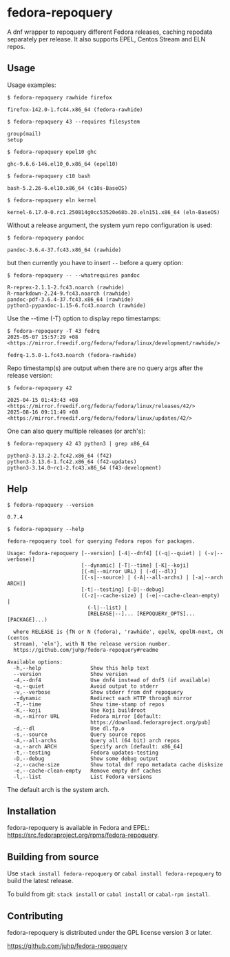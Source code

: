 # fedora-repoquery

A dnf wrapper to repoquery different Fedora releases,
caching repodata separately per release.
It also supports EPEL, Centos Stream and ELN repos.

## Usage
Usage examples:

`$ fedora-repoquery rawhide firefox`

```
firefox-142.0-1.fc44.x86_64 (fedora-rawhide)
```

`$ fedora-repoquery 43 --requires filesystem`

```
group(mail)
setup
```

`$ fedora-repoquery epel10 ghc`

```
ghc-9.6.6-146.el10_0.x86_64 (epel10)
```

`$ fedora-repoquery c10 bash`

```
bash-5.2.26-6.el10.x86_64 (c10s-BaseOS)
```

`$ fedora-repoquery eln kernel`

```
kernel-6.17.0-0.rc1.250814g0cc53520e68b.20.eln151.x86_64 (eln-BaseOS)
```

Without a release argument, the system yum repo configuration is used:

`$ fedora-repoquery pandoc`

```
pandoc-3.6.4-37.fc43.x86_64 (rawhide)
```
but then currently you have to insert `--` before a query option:

`$ fedora-repoquery -- --whatrequires pandoc`

```
R-reprex-2.1.1-2.fc43.noarch (rawhide)
R-rmarkdown-2.24-9.fc43.noarch (rawhide)
pandoc-pdf-3.6.4-37.fc43.x86_64 (rawhide)
python3-pypandoc-1.15-6.fc43.noarch (rawhide)
```

Use the --time (-T) option to display repo timestamps:
```
$ fedora-repoquery -T 43 fedrq
2025-05-07 15:57:29 +08 <https://mirror.freedif.org/fedora/fedora/linux/development/rawhide/>

fedrq-1.5.0-1.fc43.noarch (fedora-rawhide)
```

Repo timestamp(s) are output when there are no query args
after the release version:

`$ fedora-repoquery 42`

```
2025-04-15 01:43:43 +08 <https://mirror.freedif.org/fedora/fedora/linux/releases/42/>
2025-08-16 09:11:49 +08 <https://mirror.freedif.org/fedora/fedora/linux/updates/42/>
```

One can also query multiple releases (or arch's):

`$ fedora-repoquery 42 43 python3 | grep x86_64`

```
python3-3.13.2-2.fc42.x86_64 (f42)
python3-3.13.6-1.fc42.x86_64 (f42-updates)
python3-3.14.0~rc1-2.fc43.x86_64 (f43-development)
```


## Help
`$ fedora-repoquery --version`

```
0.7.4
```

`$ fedora-repoquery --help`

```
fedora-repoquery tool for querying Fedora repos for packages.

Usage: fedora-repoquery [--version] [-4|--dnf4] [(-q|--quiet) | (-v|--verbose)] 
                        [--dynamic] [-T|--time] [-K|--koji] 
                        [(-m|--mirror URL) | (-d|--dl)] 
                        [(-s|--source) | (-A|--all-archs) | [-a|--arch ARCH]] 
                        [-t|--testing] [-D|--debug] 
                        ((-z|--cache-size) | (-e|--cache-clean-empty) | 
                          (-l|--list) | 
                          [RELEASE|--]... [REPOQUERY_OPTS]... [PACKAGE]...)

  where RELEASE is {fN or N (fedora), 'rawhide', epelN, epelN-next, cN (centos
  stream), 'eln'}, with N the release version number.
  https://github.com/juhp/fedora-repoquery#readme

Available options:
  -h,--help                Show this help text
  --version                Show version
  -4,--dnf4                Use dnf4 instead of dnf5 (if available)
  -q,--quiet               Avoid output to stderr
  -v,--verbose             Show stderr from dnf repoquery
  --dynamic                Redirect each HTTP through mirror
  -T,--time                Show time-stamp of repos
  -K,--koji                Use Koji buildroot
  -m,--mirror URL          Fedora mirror [default:
                           https://download.fedoraproject.org/pub]
  -d,--dl                  Use dl.fp.o
  -s,--source              Query source repos
  -A,--all-archs           Query all (64 bit) arch repos
  -a,--arch ARCH           Specify arch [default: x86_64]
  -t,--testing             Fedora updates-testing
  -D,--debug               Show some debug output
  -z,--cache-size          Show total dnf repo metadata cache disksize
  -e,--cache-clean-empty   Remove empty dnf caches
  -l,--list                List Fedora versions
```
The default arch is the system arch.

## Installation
fedora-repoquery is available in Fedora and EPEL:
<https://src.fedoraproject.org/rpms/fedora-repoquery>.

## Building from source
Use `stack install fedora-repoquery` or `cabal install fedora-repoquery`
to build the latest release.

To build from git: `stack install` or `cabal install` or `cabal-rpm install`.

## Contributing
fedora-repoquery is distributed under the GPL license version 3 or later.

<https://github.com/juhp/fedora-repoquery>
